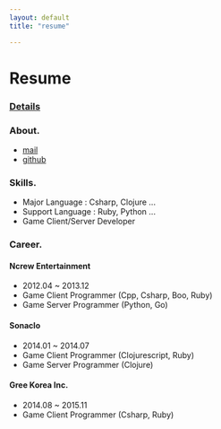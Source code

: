 ```yaml
---
layout: default
title: "resume"

---
```



Resume
======

### [Details](/resume/detail/)

### About.
* <i class="fa fa-envelope-o"></i>[mail](mailto:netpyoung@gmail.com)
* <i class="fa fa-github"></i>[github](http://github.com/netpyoung)

 
### Skills.
* Major Language : Csharp, Clojure ...
* Support Language : Ruby, Python ...
* Game Client/Server Developer


### Career.
#### Ncrew Entertainment 
* 2012.04 ~ 2013.12
* Game Client Programmer (Cpp, Csharp, Boo, Ruby)
* Game Server Programmer (Python, Go)

#### Sonaclo
* 2014.01 ~ 2014.07
* Game Client Programmer (Clojurescript, Ruby)
* Game Server Programmer (Clojure)

#### Gree Korea Inc.
* 2014.08 ~ 2015.11
* Game Client Programmer (Csharp, Ruby)